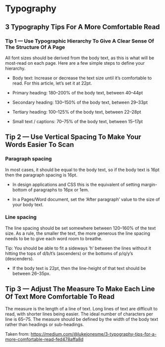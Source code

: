 # Typography

## 3 Typography Tips For A More Comfortable Read

### Tip 1 — Use Typographic Hierarchy To Give A Clear Sense Of The Structure Of A Page

All font sizes should be derived from the body text, as this is what will be most-read on each page. Here are a few simple steps to define your hierarchy.

- Body text: Increase or decrease the text size until it’s comfortable to read. For this article, let’s set it at 22pt.

- Primary heading: 180–200% of the body text, between 40–44pt

- Secondary heading: 130–150% of the body text, between 29–33pt

- Tertiary heading: 100–125% of the body text, between 22–28pt

- Small text / captions: 70–75% of the body text, between 15–17pt

## Tip 2 — Use Vertical Spacing To Make Your Words Easier To Scan

### Paragraph spacing

In most cases, it should be equal to the body text, so if the body text is 16pt then the paragraph spacing is 16pt.

- In design applications and CSS this is the equivalent of setting margin-bottom of paragraphs to 16px or 1em.

- In a Pages/Word document, set the ‘After paragraph’ value to the size of your body text.


### Line spacing

The line spacing should be set somewhere between 120–160% of the text size.
As a rule, the smaller the text, the more generous the line spacing needs to be to give each word room to breathe.

Tip: You should be able to fit a sideways ‘h’ between the lines without it hitting the tops of d/b/t’s (ascenders) or the bottoms of p/q/y’s (descenders).

- If the body text is 22pt, then the line-height of that text should be between 26–35px.

## Tip 3 — Adjust The Measure To Make Each Line Of Text More Comfortable To Read

The measure is the length of a line of text.
Long lines of text are difficult to read, with shorter lines being easier.
The ideal number of characters per line is 65–75.
The measure should be defined by the width of the body text rather than headings or sub-headings.

Taken from: https://medium.com/@lukejonesme/3-typography-tips-for-a-more-comfortable-read-fed478affa8d
